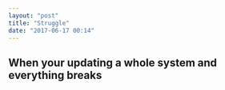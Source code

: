 ```yaml
---
layout: "post"
title: "Struggle"
date: "2017-06-17 00:14"
---
```


## When your updating a whole system and everything breaks
